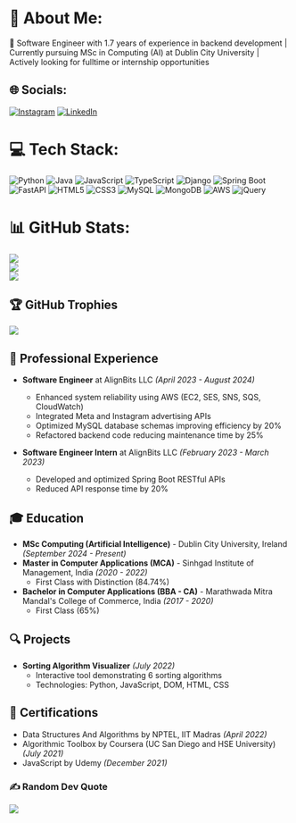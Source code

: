 # 💫 About Me:
🔭 Software Engineer with 1.7 years of experience in backend development | Currently pursuing MSc in Computing (AI) at Dublin City University | Actively looking for fulltime or internship opportunities

## 🌐 Socials:
[![Instagram](https://img.shields.io/badge/Instagram-%23E4405F.svg?logo=Instagram&logoColor=white)](https://instagram.com/neeraj___28_09?igshid=YmMyMTA2M2Y=) [![LinkedIn](https://img.shields.io/badge/LinkedIn-%230077B5.svg?logo=linkedin&logoColor=white)](https://linkedin.com/in/neeraj-prasad-944422202/) 

# 💻 Tech Stack:
![Python](https://img.shields.io/badge/python-3670A0?style=for-the-badge&logo=python&logoColor=ffdd54) ![Java](https://img.shields.io/badge/java-%23ED8B00.svg?style=for-the-badge&logo=java&logoColor=white) ![JavaScript](https://img.shields.io/badge/javascript-%23323330.svg?style=for-the-badge&logo=javascript&logoColor=%23F7DF1E) ![TypeScript](https://img.shields.io/badge/typescript-%23007ACC.svg?style=for-the-badge&logo=typescript&logoColor=white) ![Django](https://img.shields.io/badge/django-%23092E20.svg?style=for-the-badge&logo=django&logoColor=white) ![Spring Boot](https://img.shields.io/badge/Spring_Boot-F2F4F9?style=for-the-badge&logo=spring-boot) ![FastAPI](https://img.shields.io/badge/FastAPI-005571?style=for-the-badge&logo=fastapi) ![HTML5](https://img.shields.io/badge/html5-%23E34F26.svg?style=for-the-badge&logo=html5&logoColor=white) ![CSS3](https://img.shields.io/badge/css3-%231572B6.svg?style=for-the-badge&logo=css3&logoColor=white) ![MySQL](https://img.shields.io/badge/mysql-%2300f.svg?style=for-the-badge&logo=mysql&logoColor=white) ![MongoDB](https://img.shields.io/badge/MongoDB-%234ea94b.svg?style=for-the-badge&logo=mongodb&logoColor=white) ![AWS](https://img.shields.io/badge/AWS-%23FF9900.svg?style=for-the-badge&logo=amazon-aws&logoColor=white) ![jQuery](https://img.shields.io/badge/jquery-%230769AD.svg?style=for-the-badge&logo=jquery&logoColor=white)

# 📊 GitHub Stats:
![](https://github-readme-stats.vercel.app/api?username=Neeraj281998&theme=tokyonight&hide_border=false&include_all_commits=false&count_private=false)<br/>
![](https://github-readme-streak-stats.herokuapp.com/?user=Neeraj281998&theme=tokyonight&hide_border=false)<br/>
![](https://github-readme-stats.vercel.app/api/top-langs/?username=Neeraj281998&theme=tokyonight&hide_border=false&include_all_commits=false&count_private=false&layout=compact)

## 🏆 GitHub Trophies
![](https://github-profile-trophy.vercel.app/?username=Neeraj281998&theme=tokyonight&no-frame=false&no-bg=false&margin-w=4)

## 💼 Professional Experience
- **Software Engineer** at AlignBits LLC *(April 2023 - August 2024)*
  - Enhanced system reliability using AWS (EC2, SES, SNS, SQS, CloudWatch)
  - Integrated Meta and Instagram advertising APIs
  - Optimized MySQL database schemas improving efficiency by 20%
  - Refactored backend code reducing maintenance time by 25%

- **Software Engineer Intern** at AlignBits LLC *(February 2023 - March 2023)*
  - Developed and optimized Spring Boot RESTful APIs
  - Reduced API response time by 20%

## 🎓 Education
- **MSc Computing (Artificial Intelligence)** - Dublin City University, Ireland *(September 2024 - Present)*
- **Master in Computer Applications (MCA)** - Sinhgad Institute of Management, India *(2020 - 2022)*
  - First Class with Distinction (84.74%)
- **Bachelor in Computer Applications (BBA - CA)** - Marathwada Mitra Mandal's College of Commerce, India *(2017 - 2020)*
  - First Class (65%)

## 🔍 Projects
- **Sorting Algorithm Visualizer** *(July 2022)*
  - Interactive tool demonstrating 6 sorting algorithms
  - Technologies: Python, JavaScript, DOM, HTML, CSS

## 📜 Certifications
- Data Structures And Algorithms by NPTEL, IIT Madras *(April 2022)*
- Algorithmic Toolbox by Coursera (UC San Diego and HSE University) *(July 2021)*
- JavaScript by Udemy *(December 2021)*

### ✍️ Random Dev Quote
![](https://quotes-github-readme.vercel.app/api?type=vetical&theme=radical)
